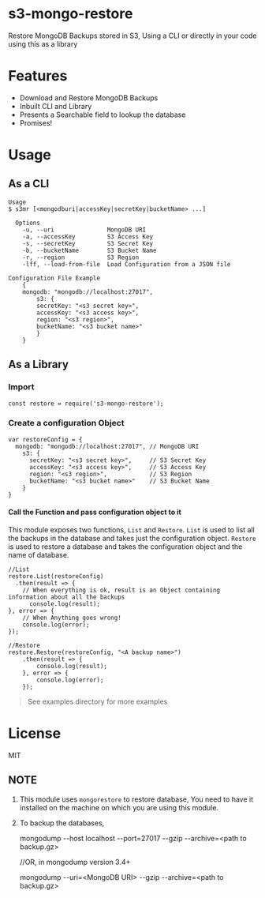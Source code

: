 # s3-mongo-restore
Restore MongoDB Backups stored in S3, Using a CLI or directly in your code using this as a library

# Features

- Download and Restore MongoDB Backups
- Inbuilt CLI and Library  
- Presents a Searchable field to lookup the database
- Promises!

# Usage

## As a CLI 

    Usage
    $ s3mr [<mongodburi|accessKey|secretKey|bucketName> ...]

      Options
        -u, --uri               MongoDB URI
        -a, --accessKey         S3 Access Key
        -s, --secretKey         S3 Secret Key
        -b, --bucketName        S3 Bucket Name
        -r, --region            S3 Region
        -lff, --load-from-file  Load Configuration from a JSON file

    Configuration File Example
        {
        mongodb: "mongodb://localhost:27017",
            s3: {
            secretKey: "<s3 secret key>",
            accessKey: "<s3 access key>",
            region: "<s3 region>",
            bucketName: "<s3 bucket name>"
            }      
        }


## As a Library

### Import 

    const restore = require('s3-mongo-restore');

### Create a configuration Object

    var restoreConfig = {
      mongodb: "mongodb://localhost:27017", // MongoDB URI
        s3: {
          secretKey: "<s3 secret key>",     // S3 Secret Key
          accessKey: "<s3 access key>",     // S3 Access Key
          region: "<s3 region>",            // S3 Region
          bucketName: "<s3 bucket name>"    // S3 Bucket Name
        }      
    }
#### Call the Function and pass configuration object to it

This module exposes two functions, `List` and `Restore`. `List` is used to list all the backups in the database and takes just the configuration object. `Restore` is used to restore a database and takes the configuration object and the name of database. 

    //List
    restore.List(restoreConfig)
      .then(result => {
        // When everything is ok, result is an Object containing information about all the backups
          console.log(result);
    }, error => {
        // When Anything goes wrong!
        console.log(error);
    });

    //Restore
    restore.Restore(restoreConfig, "<A backup name>")
        .then(result => {
            console.log(result);
        }, error => {
            console.log(error);
        });

> See examples directory for more examples

# License

MIT

## NOTE

1. This module uses `mongorestore` to restore database, You need to have it installed on the machine on which you are using this module. 
2. To backup the databases,

    mongodump --host localhost --port=27017 --gzip --archive=\<path to backup.gz\>

    //OR, in mongodump version 3.4+

    mongodump --uri=\<MongoDB URI\> --gzip --archive=\<path to backup.gz\>
